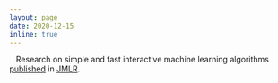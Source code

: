 ```yaml
---
layout: page
date: 2020-12-15
inline: true
---
```


<i class="fas fa-book"></i> &nbsp;&nbsp; Research on simple and fast interactive machine learning algorithms [published](https://www.jmlr.org/papers/volume22/19-372/19-372.pdf) in [JMLR](https://www.jmlr.org/).
